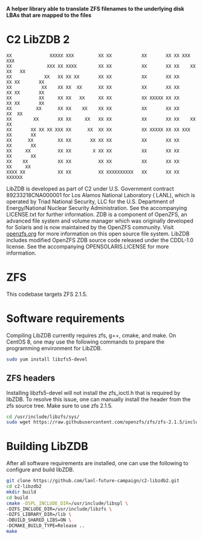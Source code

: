 **A helper library able to translate ZFS filenames to the underlying disk LBAs that are mapped to the files**

C2 LibZDB 2
================

```
XX              XXXXX XXX         XX XX           XX       XX XX XXX         XXX
XX             XXX XX XXXX        XX XX           XX       XX XX    XX     XX   XX
XX            XX   XX XX XX       XX XX           XX       XX XX      XX XX       XX
XX           XX    XX XX  XX      XX XX           XX       XX XX      XX XX       XX
XX          XX     XX XX   XX     XX XX           XX XXXXX XX XX      XX XX       XX
XX         XX      XX XX    XX    XX XX           XX       XX XX     XX  XX
XX        XX       XX XX     XX   XX XX           XX       XX XX    XX   XX
XX       XX XX XX XXX XX      XX  XX XX           XX XXXXX XX XX XXX     XX       XX
XX      XX         XX XX       XX XX XX           XX       XX XX         XX       XX
XX     XX          XX XX        X XX XX           XX       XX XX         XX       XX
XX    XX           XX XX          XX XX           XX       XX XX          XX     XX
XXXX XX            XX XX          XX XXXXXXXXXX   XX       XX XX            XXXXXX
```

LibZDB is developed as part of C2 under U.S. Government contract 89233218CNA000001 for Los Alamos National Laboratory (
LANL), which is operated by Triad National Security, LLC for the U.S. Department of Energy/National Nuclear Security
Administration. See the accompanying LICENSE.txt for further information. ZDB is a component of OpenZFS, an advanced
file system and volume manager which was originally developed for Solaris and is now maintained by the OpenZFS
community. Visit [openzfs.org](https://openzfs.org/) for more information on this open source file system. LibZDB
includes modified OpenZFS ZDB source code released under the CDDL-1.0 license. See the accompanying OPENSOLARIS.LICENSE
for more information.

# ZFS

This codebase targets ZFS 2.1.5.

# Software requirements

Compiling LibZDB currently requires zfs, g++, cmake, and make. On CentOS 8, one may use the following commands to
prepare
the programming environment for LibZDB.

```bash
sudo yum install libzfs5-devel
```

## ZFS headers

Installing libzfs5-devel will not install the zfs_ioctl.h that is required by libZDB. To resolve this issue,
one can manually install the header from the zfs source tree. Make sure to use zfs 2.1.5.

```bash
cd /usr/include/libzfs/sys/
sudo wget https://raw.githubusercontent.com/openzfs/zfs/zfs-2.1.5/include/sys/zfs_ioctl.h
```

# Building LibZDB

After all software requirements are installed, one can use the following to configure and build libZDB.

```bash
git clone https://github.com/lanl-future-campaign/c2-libzdb2.git
cd c2-libzdb2
mkdir build
cd build
cmake -DSPL_INCLUDE_DIR=/usr/include/libspl \
-DZFS_INCLUDE_DIR=/usr/include/libzfs \
-DZFS_LIBRARY_DIR=/lib \
-DBUILD_SHARED_LIBS=ON \
-DCMAKE_BUILD_TYPE=Release ..
make
```
